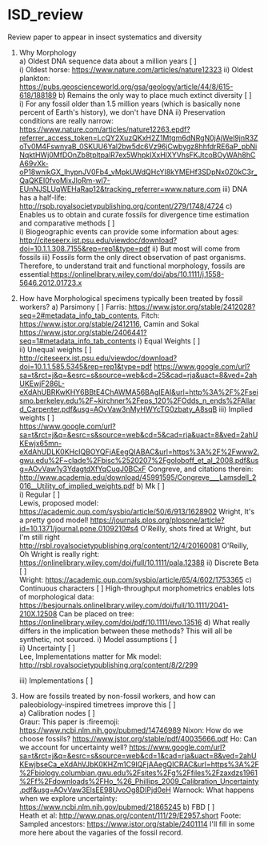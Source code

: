 # ISD_review
Review paper to appear in insect systematics and diversity


1. Why Morphology  
  a) Oldest DNA sequence data about a million years [ ]  
   i) Oldest horse: https://www.nature.com/articles/nature12323
   ii) Oldest plankton: https://pubs.geoscienceworld.org/gsa/geology/article/44/8/615-618/188189
  b) Remains the only way to place much extinct diversity [ ]  
    i) For any fossil older than 1.5 million years (which is basically none percent of Earth's history), we don't have DNA
    ii) Preservation conditions are really narrow: https://www.nature.com/articles/nature12263.epdf?referrer_access_token=LcQY2XuzQKxH2Z1Mtgm6dNRgN0jAjWel9jnR3ZoTv0M4FswnyaB_0SKUU6Yal2bw5dc6Vz96jCwbygz8hhfdrRE6aP_pbNiNqktHWj0MfDOnZb8tpltpalR7ex5WhpkIXxHlXYVhsFKJtcoBOyWAh8hCA69vXk-oP18wnikGX_IhypnJV0Fb4_vMpkUWdQHcYI8kYMEHf3SDpNx0Z0kC3r_QaQKEI0fvoMixJloRm-wl7-EUnNJSLUqWEHaRap12&tracking_referrer=www.nature.com
    iii) DNA has a half-life: http://rspb.royalsocietypublishing.org/content/279/1748/4724
  c) Enables us to obtain and curate fossils for divergence time estimation and comparative methods [ ]  
    i) Biogeographic events can provide some information about ages: http://citeseerx.ist.psu.edu/viewdoc/download?doi=10.1.1.308.7155&rep=rep1&type=pdf
    ii) But most will come from fossils
    iii) Fossils form the only direct observation of past organisms. Therefore, to understand trait and functional morphology, fossils are essential:https://onlinelibrary.wiley.com/doi/abs/10.1111/j.1558-5646.2012.01723.x
  
2. How have Morphological specimens typically been treated by fossil workers? 
  a) Parsimony [ ]  Farris: https://www.jstor.org/stable/2412028?seq=2#metadata_info_tab_contents, Fitch: https://www.jstor.org/stable/2412116, Camin and Sokal https://www.jstor.org/stable/2406441?seq=1#metadata_info_tab_contents
    i) Equal Weights [ ]  
    ii) Unequal weights [ ]  
    http://citeseerx.ist.psu.edu/viewdoc/download?doi=10.1.1.585.5345&rep=rep1&type=pdf
    https://www.google.com/url?sa=t&rct=j&q=&esrc=s&source=web&cd=25&cad=rja&uact=8&ved=2ahUKEwjF286L-eXdAhUBRKwKHY6BBtE4ChAWMA56BAgIEAI&url=http%3A%2F%2Fseismo.berkeley.edu%2F~kirchner%2Feps_120%2FOdds_n_ends%2FAllard_Carpenter.pdf&usg=AOvVaw3nMyHWYcTG0zbaty_A8sqB
    iii) Implied weights [ ]  
    https://www.google.com/url?sa=t&rct=j&q=&esrc=s&source=web&cd=5&cad=rja&uact=8&ved=2ahUKEwjx65mn-eXdAhUDLK0KHcIQBOYQFjAEegQIABAC&url=https%3A%2F%2Fwww2.gwu.edu%2F~clade%2Fbisc%2520207%2Fgoloboff_et_al_2008.pdf&usg=AOvVaw1y3YdagtdXfYqCuqJ0BCxF
    Congreve, and citations therein: http://www.academia.edu/download/45991595/Congreve___Lamsdell_2016__Utility_of_implied_weights.pdf
  b) Mk [ ]  
    i) Regular [ ]  
    Lewis, proposed model: https://academic.oup.com/sysbio/article/50/6/913/1628902
    Wright, It's a pretty good model! https://journals.plos.org/plosone/article?id=10.1371/journal.pone.0109210#s4
    O'Reilly, shots fired at Wright, but I'm still right http://rsbl.royalsocietypublishing.org/content/12/4/20160081
    O'Reilly, Oh Wright is really right: https://onlinelibrary.wiley.com/doi/full/10.1111/pala.12388
    ii) Discrete Beta [ ]  
    Wright: https://academic.oup.com/sysbio/article/65/4/602/1753365
  c) Continuous characters [ ] 
    High-throughput morphometrics enables lots of morphological data: https://besjournals.onlinelibrary.wiley.com/doi/full/10.1111/2041-210X.12508
    Can be placed on tree: https://onlinelibrary.wiley.com/doi/pdf/10.1111/evo.13516 
  d) What really differs in the implication between these methods? This will all be synthetic, not sourced.
    i) Model assumptions [ ]  
    ii) Uncertainty [ ]  
    Lee, Implementations matter for Mk model: http://rsbl.royalsocietypublishing.org/content/8/2/299 

    iii) Implementations [ ]  
3. How are fossils treated by non-fossil workers, and how can paleobiology-inspired timetrees improve this  [ ]  
  a) Calibration nodes  [ ]  
  Graur: This paper is :fireemoji: https://www.ncbi.nlm.nih.gov/pubmed/14746989
  Nixon: How do we choose fossils? https://www.jstor.org/stable/pdf/40035666.pdf
  Ho: Can we account for uncertainty well? https://www.google.com/url?sa=t&rct=j&q=&esrc=s&source=web&cd=1&cad=rja&uact=8&ved=2ahUKEwjbseCa_eXdAhVJbK0KHZm1C9IQFjAAegQICRAC&url=https%3A%2F%2Fbiology.columbian.gwu.edu%2Fsites%2Fg%2Ffiles%2Fzaxdzs1961%2Ff%2Fdownloads%2FHo_%26_Phillips_2009_Calibration_Uncertainty.pdf&usg=AOvVaw3ElsEE98UvoOg8DIPjd0eH
  Warnock: What happens when we explore uncertainty: https://www.ncbi.nlm.nih.gov/pubmed/21865245
  b) FBD  [ ]  
  Heath et al: http://www.pnas.org/content/111/29/E2957.short
  Foote: Sampled ancestors: https://www.jstor.org/stable/2401114
  I'll fill in some more here about the vagaries of the fossil record.
